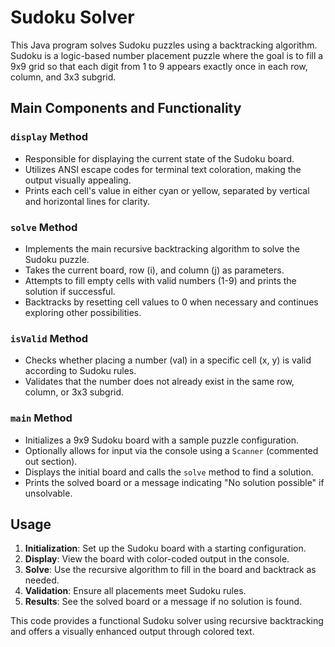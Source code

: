 # Sudoku Solver

This Java program solves Sudoku puzzles using a backtracking algorithm. Sudoku is a logic-based number placement puzzle where the goal is to fill a 9x9 grid so that each digit from 1 to 9 appears exactly once in each row, column, and 3x3 subgrid.

## Main Components and Functionality

### `display` Method

- Responsible for displaying the current state of the Sudoku board.
- Utilizes ANSI escape codes for terminal text coloration, making the output visually appealing.
- Prints each cell's value in either cyan or yellow, separated by vertical and horizontal lines for clarity.

### `solve` Method

- Implements the main recursive backtracking algorithm to solve the Sudoku puzzle.
- Takes the current board, row (i), and column (j) as parameters.
- Attempts to fill empty cells with valid numbers (1-9) and prints the solution if successful.
- Backtracks by resetting cell values to 0 when necessary and continues exploring other possibilities.

### `isValid` Method

- Checks whether placing a number (val) in a specific cell (x, y) is valid according to Sudoku rules.
- Validates that the number does not already exist in the same row, column, or 3x3 subgrid.

### `main` Method

- Initializes a 9x9 Sudoku board with a sample puzzle configuration.
- Optionally allows for input via the console using a `Scanner` (commented out section).
- Displays the initial board and calls the `solve` method to find a solution.
- Prints the solved board or a message indicating "No solution possible" if unsolvable.

## Usage

1. **Initialization**: Set up the Sudoku board with a starting configuration.
2. **Display**: View the board with color-coded output in the console.
3. **Solve**: Use the recursive algorithm to fill in the board and backtrack as needed.
4. **Validation**: Ensure all placements meet Sudoku rules.
5. **Results**: See the solved board or a message if no solution is found.

This code provides a functional Sudoku solver using recursive backtracking and offers a visually enhanced output through colored text.
